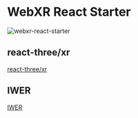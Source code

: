 # WebXR React Starter
![webxr-react-starter](https://github.com/user-attachments/assets/63317daa-1da9-405b-bb75-e695b30fefdd)

## react-three/xr

[react-three/xr](https://github.com/pmndrs/xr)

## IWER

[IWER](https://meta-quest.github.io/immersive-web-emulation-runtime/)
